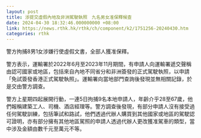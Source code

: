 ```yaml
---
layout: post
title: 涉提交虛假內地及非洲駕駛執照　九名男女准保釋候查
date: 2024-04-30 18:32:46.000000000 +08:00
link: https://news.rthk.hk/rthk/ch/component/k2/1751256-20240430.htm
categories: rthk
---
```


警方拘捕8男1女涉嫌行使虛假文書，全部人獲准保釋。

警方表示，運輸署於2022年6月至2023年11月期間，有申請人向運輸署遞交聲稱由認可國家或地區，包括來自內地不同省分和非洲簽發的正式駕駛執照，以申請「免試簽發香港正式駕駛執照」。運輸署向當地部門查詢後發現並無相關記錄，於是交由警方調查。

警方上星期四起展開行動，一連5日拘捕9名本地申請人，年齡介乎28至67歲，他們報稱建築工人、司機、酒店經理等。警方調查後發現，有部分申請人沒有接受過任何駕駛訓練，包括筆試和路試，他們透過代辦人購買到其他國家或地區的駕駛認可證明，亦有部分擁有其他地區駕照的申請人透過代辦人更改獲准駕車的類型，當中涉及金額由數千元至萬元不等。
